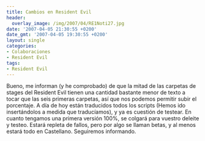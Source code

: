 ```yaml
---
title: Cambios en Resident Evil
header:
  overlay_image: /img/2007/04/RE1Noti27.jpg
date: '2007-04-05 21:30:55 +0200'
date_gmt: '2007-04-05 19:30:55 +0200'
layout: single
categories:
- Colaboraciones
- Resident Evil
tags:
- Resident Evil
---
```

Bueno, me informan (y he comprobado) de que la mitad de las carpetas de 
stages del Resident Evil tienen una cantidad bastante menor de texto a tocar 
que las seis primeras carpetas, así que nos podemos permitir subir el porcentaje. 
A día de hoy están traducidos todos los scripts (Hemos ido insertándolos a 
medida que traducíamos), y ya es cuestión de testear. En cuanto tengamos una 
primera versión 100%, se colgará para vuestro deleite y testeo. Estará repleta 
de fallos, pero por algo se llaman betas, y al menos estará todo en Castellano. 
Seguiremos informando.
